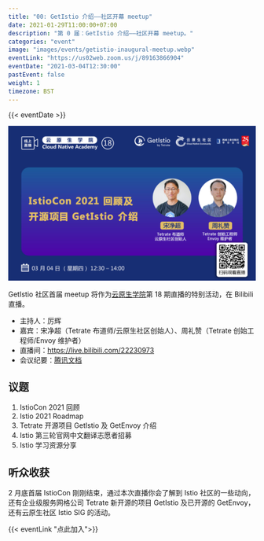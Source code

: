 ```yaml
---
title: "00: GetIstio 介绍——社区开幕 meetup"
date: 2021-01-29T11:00:00+07:00
description: "第 0 届：GetIstio 介绍——社区开幕 meetup。"
categories: "event"
image: "images/events/getistio-inaugural-meetup.webp"
eventLink: "https://us02web.zoom.us/j/89163866904"
eventDate: "2021-03-04T12:30:00"
pastEvent: false
weight: 1
timezone: BST
---
```


{{< eventDate >}}

![云原生学院](e6c9d24ely1go6sv1vyduj21c00u04ow.jpg)

GetIstio 社区首届 meetup 将作为[云原生学院](https://i.cloudnative.to/academy/)第 18 期直播的特别活动，在 Bilibili 直播。

- 主持人：厉辉
- 嘉宾：宋净超（Tetrate 布道师/云原生社区创始人）、周礼赞（Tetrate 创始工程师/Envoy 维护者）
- 直播间：<https://live.bilibili.com/22230973>
- 会议纪要：[腾讯文档](https://docs.qq.com/doc/DYVBSVG1pTVlHdVhv)

## 议题

1. IstioCon 2021 回顾
2. Istio 2021 Roadmap
3. Tetrate 开源项目 GetIstio 及 GetEnvoy 介绍
4. Istio 第三轮官网中文翻译志愿者招募
5. Istio 学习资源分享

## 听众收获

2 月底首届 IstioCon 刚刚结束，通过本次直播你会了解到 Istio 社区的一些动向，还有企业级服务网格公司 Tetrate 新开源的项目 GetIstio 及已开源的 GetEnvoy，还有云原生社区 Istio SIG 的活动。

{{< eventLink "点此加入">}}

